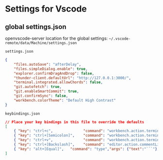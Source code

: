 # Settings for Vscode

## global settings.json
openvscode-server location for the global settings: `~/.vscode-remote/data/Machine/settings.json`

`settings.json`
```json
{
	"files.autoSave": "afterDelay",
    "files.simpleDialog.enable": true,
    "explorer.confirmDragAndDrop": false,
    "thunder-client.defaultUrl": "http://127.0.0.1:3000/",
    "terminal.integrated.allowChords": false,
    "git.autofetch": true,
    "git.enableSmartCommit": true,
    "git.confirmSync": false,
    "workbench.colorTheme": "Default High Contrast"
}
```

`keybindings.json`
```json
// Place your key bindings in this file to override the defaults
[
    { "key": "ctrl+c",              "command": "workbench.action.terminal.copySelection", "when": "terminalFocus && terminalTextSelected" },
    { "key": "ctrl+[Semicolon]",    "command": "workbench.action.terminal.toggleTerminal"},
    { "key": "ctrl+v",              "command": "workbench.action.terminal.paste", "when": "terminalFocus" },
    { "key": "ctrl+[Backslash]",    "command": "editor.action.commentLine","when": "editorFocus"},
    { "key": "alt+[Equal]",   "command": "type","args": {"text":"```"},"when": "editorTextFocus && !editorReadonly"},
]
```

